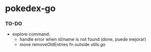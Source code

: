 # pokedex-go


### TO-DO

- explore command:
    - handle error when id/name is not found (done, puede mejorar)
    - move removeOldEntries fn outside utils.go

